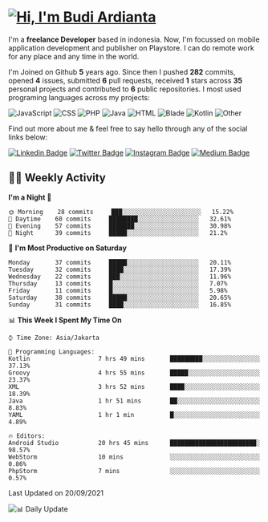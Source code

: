 # [![Hi, I'm Budi Ardianta](https://readme-typing-svg.herokuapp.com?size=24&vCenter=true&lines=%F0%9F%91%8B+Hi%2C+I'm+Budi+Ardianta+;%F0%9F%92%BB+Android+And+Web+Developer+)](https://git.io/typing-svg)

I'm a **freelance Developer** based in indonesia. Now, I'm focussed on mobile application development and publisher on Playstore. I can do remote work for any place and any time in the world.

I'm Joined on Github **5** years ago. Since then I pushed **282** commits, opened **4** issues, submitted **6** pull requests, received **1** stars across **35** personal projects and contributed to **6** public repositories.
I most used programing languages across my projects:

![JavaScript](https://img.shields.io/badge/-JavaScript-%23f1e05a?style=flat&logo=JavaScript&logoColor=white)
![CSS](https://img.shields.io/badge/-CSS-%23563d7c?style=flat&logo=CSS&logoColor=white)
![PHP](https://img.shields.io/badge/-PHP-%234F5D95?style=flat&logo=PHP&logoColor=white)
![Java](https://img.shields.io/badge/-Java-%23b07219?style=flat&logo=Java&logoColor=white)
![HTML](https://img.shields.io/badge/-HTML-%23e34c26?style=flat&logo=HTML&logoColor=white)
![Blade](https://img.shields.io/badge/-Blade-%23f7523f?style=flat&logo=Blade&logoColor=white)
![Kotlin](https://img.shields.io/badge/-Kotlin-%23A97BFF?style=flat&logo=Kotlin&logoColor=white)
![Other](https://img.shields.io/badge/-Other-%23ededed?style=flat&logo=Other&logoColor=white)

Find out more about me & feel free to say hello through any of the social links below:

[![Linkedin Badge](https://img.shields.io/badge/-budiardianata-blue?style=flat&logo=Linkedin&logoColor=white&link=https://www.linkedin.com/in/budiardianata/)](https://www.linkedin.com/in/budiardianata/)
[![Twitter Badge](https://img.shields.io/badge/-budiardianata-%231DA1F2.svg?style=flat&logo=twitter&logoColor=white&link=https://www.twitter.com/budiardianata)](https://www.linkedin.com/in/budiardianata/)
[![Instagram Badge](https://img.shields.io/badge/-budiardianata-purple?style=flat&logo=instagram&logoColor=white&link=https://instagram.com/budiardianata/)](https://instagram.com/budiardianata)
[![Medium Badge](https://img.shields.io/badge/-@budiardianata-%2312100E.svg?style=flat&logo=Medium&logoColor=white&link=https://medium.com/@budiardianata/)](https://medium.com/@budiardianata)

## 👨‍💻 Weekly Activity
<!--START_SECTION:waka-->
**I'm a Night 🦉** 

```text
🌞 Morning    28 commits     ███░░░░░░░░░░░░░░░░░░░░░░   15.22% 
🌆 Daytime    60 commits     ████████░░░░░░░░░░░░░░░░░   32.61% 
🌃 Evening    57 commits     ███████░░░░░░░░░░░░░░░░░░   30.98% 
🌙 Night      39 commits     █████░░░░░░░░░░░░░░░░░░░░   21.2%

```
📅 **I'm Most Productive on Saturday** 

```text
Monday       37 commits     █████░░░░░░░░░░░░░░░░░░░░   20.11% 
Tuesday      32 commits     ████░░░░░░░░░░░░░░░░░░░░░   17.39% 
Wednesday    22 commits     ███░░░░░░░░░░░░░░░░░░░░░░   11.96% 
Thursday     13 commits     █░░░░░░░░░░░░░░░░░░░░░░░░   7.07% 
Friday       11 commits     █░░░░░░░░░░░░░░░░░░░░░░░░   5.98% 
Saturday     38 commits     █████░░░░░░░░░░░░░░░░░░░░   20.65% 
Sunday       31 commits     ████░░░░░░░░░░░░░░░░░░░░░   16.85%

```


📊 **This Week I Spent My Time On** 

```text
⌚︎ Time Zone: Asia/Jakarta

💬 Programming Languages: 
Kotlin                   7 hrs 49 mins       █████████░░░░░░░░░░░░░░░░   37.13% 
Groovy                   4 hrs 55 mins       █████░░░░░░░░░░░░░░░░░░░░   23.37% 
XML                      3 hrs 52 mins       ████░░░░░░░░░░░░░░░░░░░░░   18.39% 
Java                     1 hr 51 mins        ██░░░░░░░░░░░░░░░░░░░░░░░   8.83% 
YAML                     1 hr 1 min          █░░░░░░░░░░░░░░░░░░░░░░░░   4.89%

🔥 Editors: 
Android Studio           20 hrs 45 mins      ████████████████████████░   98.57% 
WebStorm                 10 mins             ░░░░░░░░░░░░░░░░░░░░░░░░░   0.86% 
PhpStorm                 7 mins              ░░░░░░░░░░░░░░░░░░░░░░░░░   0.57%

```


 Last Updated on 20/09/2021
<!--END_SECTION:waka-->

![📊 Daily Update](https://github.com/budiardianata/budiardianata/actions/workflows/update-activity.yml/badge.svg)
